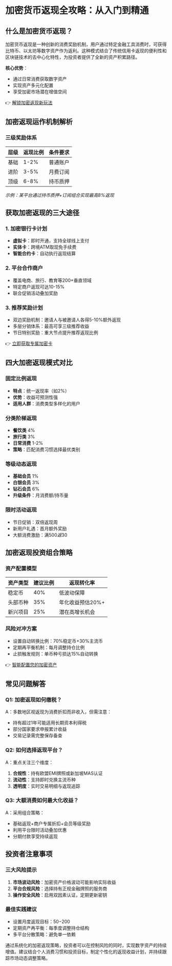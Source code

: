# 加密货币返现全攻略：从入门到精通

## 什么是加密货币返现？

加密货币返现是一种创新的消费奖励机制，用户通过特定金融工具消费时，可获得比特币、以太坊等数字资产作为返利。这种模式结合了传统信用卡返现的便利性和区块链技术的去中心化特性，为投资者提供了全新的资产积累路径。

**核心优势**：
- 通过日常消费获取数字资产
- 实现资产多元化配置
- 享受加密市场潜在增值空间

👉 [解锁加密返现新玩法](https://bit.ly/okx_welcome)

## 加密返现运作机制解析

### 三级奖励体系
| 层级 | 返现比例 | 条件要求 |
|------|----------|----------|
| 基础 | 1-2% | 普通账户 |
| 进阶 | 3-5% | 月费订阅 |
| 顶级 | 6-8% | 持币质押 |

*示例：某平台通过持币质押+订阅组合实现最高8%返现*

## 获取加密返现的三大途径

### 1. 加密银行卡计划
- **虚拟卡**：即时开通，支持全球线上支付
- **实体卡**：跨境ATM取现免手续费
- **智能合约卡**：自动执行返现结算

### 2. 平台合作商户
- 覆盖电商、旅行、教育等200+垂直领域
- 特定商户返现可达10-15%
- 联合促销活动叠加奖励

### 3. 推荐奖励计划
- 双边奖励机制：邀请人与被邀请人各得5-10%额外返现
- 多层分销体系：最高可享三级推荐收益
- 节日特别奖励：重大节点提升推荐返现比例

👉 [立即获取专属加密卡](https://bit.ly/okx_welcome)

## 四大加密返现模式对比

### 固定比例返现
- **特点**：统一返现率（如2%）
- **优势**：收益可预测性强
- **适用人群**：消费类型多样化的用户

### 分类阶梯返现
- **餐饮类** 4% 
- **旅行类** 3%
- **日常消费** 1-2%
- **策略**：匹配消费习惯选择最优类别

### 等级动态返现
- **基础会员** 1%
- **白银会员** 3%
- **钻石会员** 6%
- **升级条件**：月消费额/持币量

### 限时活动返现
- 节日促销：双倍返现周
- 新用户礼遇：首月额外奖励
- 大额消费激励：满$500返$30

## 加密返现投资组合策略

### 资产配置模型
| 资产类型 | 建议比例 | 返现转化率 |
|----------|----------|------------|
| 稳定币 | 40% | 低波动保障 |
| 头部币种 | 35% | 年化收益预估20%+ |
| 新兴项目 | 25% | 潜在高增长机会 |

### 风险对冲方案
- 设置自动转换比例：70%稳定币+30%主流币
- 定期再平衡机制：每月调整持仓比例
- 止损触发规则：单币种亏损达15%自动转换

👉 [智能配置您的加密资产](https://bit.ly/okx_welcome)

## 常见问题解答

### Q1: 加密返现如何缴税？
A：多数地区视返现为消费折扣而非收入，但需注意：
- 持有超过1年可能适用长期资本利得税
- 部分国家要求申报累计收益
- 交易记录需完整保存备查

### Q2: 如何选择返现平台？
A：重点关注三个维度：
1. **合规性**：持有欧盟EMI牌照或新加坡MAS认证
2. **流动性**：支持即时兑换主流币种
3. **透明度**：实时交易明细与返现追踪

### Q3: 大额消费如何最大化收益？
A：采用组合策略：
- 基础返现+商户专属折扣+会员等级奖励
- 利用平台限时活动叠加优惠
- 分期付款享受持续返现

## 投资者注意事项

### 三大风险提示
1. **市场波动风险**：加密资产价格波动可能影响实际收益
2. **平台合规风险**：选择持有正规金融牌照的服务商
3. **操作安全风险**：启用双因素认证，定期更新密钥

### 最佳实践建议
- 设置月度返现目标：$50-$200
- 定期资产再平衡：每季度调整持仓结构
- 多平台分散策略：避免单一依赖

通过系统化的加密返现策略，投资者可以在控制风险的同时，实现数字资产的持续增值。建议结合个人消费习惯和投资目标，制定个性化的返现收益计划，并持续跟踪市场动态调整策略。
